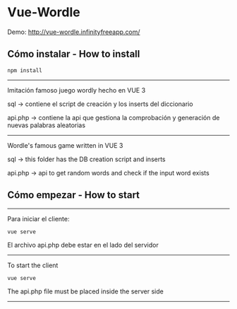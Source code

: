 # Vue-Wordle

Demo: http://vue-wordle.infinityfreeapp.com/

## Cómo instalar - How to install

<pre><code>npm install</code></pre>

---

Imitación famoso juego wordly hecho en VUE 3

sql -> contiene el script de creación y los inserts del diccionario

api.php -> contiene la api que gestiona la comprobación y generación de nuevas palabras aleatorias

---

Wordle's famous game written in VUE 3

sql -> this folder has the DB creation script and inserts

api.php -> api to get random words and check if the input word exists


## Cómo empezar - How to start

---

Para iniciar el cliente:

<pre><code>vue serve </code></pre>

El archivo api.php debe estar en el lado del servidor

---
To start the client

<pre><code>vue serve </code></pre> 

The api.php file must be placed inside the server side

---
